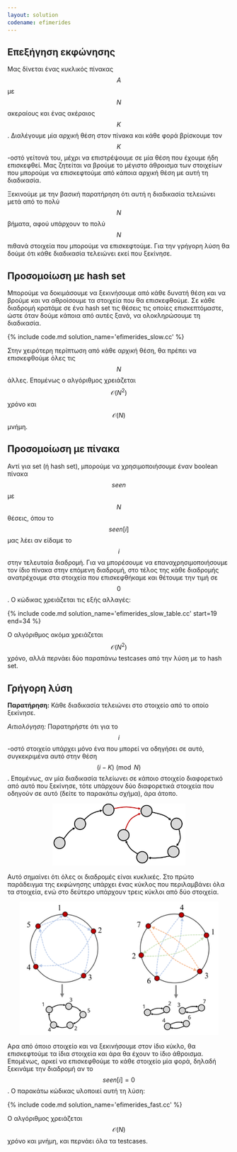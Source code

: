 ```yaml
---
layout: solution
codename: efimerides
---
```


## Επεξήγηση εκφώνησης

Μας δίνεται ένας κυκλικός πίνακας $$A$$ με $$N$$ ακεραίους και ένας ακέραιος $$K$$. Διαλέγουμε μία αρχική θέση στον πίνακα και κάθε φορά βρίσκουμε τον $$K$$-οστό γείτονά του, μέχρι να επιστρέψουμε σε μία θέση που έχουμε ήδη επισκεφθεί. Μας ζητείται να βρούμε το μέγιστο άθροισμα των στοιχείων που μπορούμε να επισκεφτούμε από κάποια αρχική θέση με αυτή τη διαδικασία.

Ξεκινούμε με την βασική παρατήρηση ότι αυτή η διαδικασία τελειώνει μετά από το πολύ $$N$$ βήματα, αφού υπάρχουν το πολύ $$N$$ πιθανά στοιχεία που μπορούμε να επισκεφτούμε. Για την γρήγορη λύση θα δούμε ότι κάθε διαδικασία τελειώνει εκεί που ξεκίνησε.

## Προσομοίωση με hash set

Μπορούμε να δοκιμάσουμε να ξεκινήσουμε από κάθε δυνατή θέση και να βρούμε και να αθροίσουμε τα στοιχεία που θα επισκεφθούμε. Σε κάθε διαδρομή κρατάμε σε ένα hash set τις θέσεις τις οποίες επισκεπτόμαστε, ώστε όταν δούμε κάποια από αυτές ξανά, να ολοκληρώσουμε τη διαδικασία. 

{% include code.md solution_name='efimerides_slow.cc' %}

Στην χειρότερη περίπτωση από κάθε αρχική θέση, θα πρέπει να επισκεφθούμε όλες τις $$N$$ άλλες. Επομένως ο αλγόριθμος χρειάζεται $$\mathcal{O}(N^2)$$ χρόνο και $$\mathcal{O}(N)$$ μνήμη.

## Προσομοίωση με πίνακα

Αντί για set (ή hash set), μπορούμε να χρησιμοποιήσουμε έναν boolean πίνακα $$\textit{seen}$$ με $$N$$ θέσεις, όπου το $$\textit{seen}[i]$$ μας λέει αν είδαμε το $$i$$ στην τελευταία διαδρομή. Για να μπορέσουμε να επαναχρησιμοποιήσουμε τον ίδιο πίνακα στην επόμενη διαδρομή, στο τέλος της κάθε διαδρομής ανατρέχουμε στα στοιχεία που επισκεφθήκαμε και θέτουμε την τιμή σε $$0$$. Ο κώδικας χρειάζεται τις εξής αλλαγές:

{% include code.md solution_name='efimerides_slow_table.cc' start=19 end=34 %}

Ο αλγόριθμος ακόμα χρειάζεται $$\mathcal{O}(N^2)$$ χρόνο, αλλά περνάει δύο παραπάνω testcases από την λύση με το hash set.

## Γρήγορη λύση

**Παρατήρηση:** Κάθε διαδικασία τελειώνει στο στοιχείο από το οποίο ξεκίνησε.

*Αιτιολόγηση:* Παρατηρήστε ότι για το $$i$$-οστό στοιχείο υπάρχει μόνο ένα που μπορεί να οδηγήσει σε αυτό, συγκεκριμένα αυτό στην θέση $$(i - K) \pmod{N}$$. Επομένως, αν μία διαδικασία τελείωνει σε κάποιο στοιχείο διαφορετικό από αυτό που ξεκίνησε, τότε υπάρχουν δύο διαφορετικά στοιχεία που οδηγούν σε αυτό (δείτε το παρακάτω σχήμα), άρα άτοπο.

<center>
<img alt="Αν μία διαδρομή δεν είναι κύκλος, τότε υπάρχουν δύο στοιχεία που δείχνουν στο ίδιο" src="/assets/27-c-efimerides-non-cycle.svg" width="300px">
</center>

Αυτό σημαίνει ότι όλες οι διαδρομές είναι κυκλικές. Στο πρώτο παράδειγμα της εκφώνησης υπάρχει ένας κύκλος που περιλαμβάνει όλα τα στοιχεία, ενώ στο δεύτερο υπάρχουν τρεις κύκλοι από δύο στοιχεία.

<center>
<img alt="Οι κύκλοι για τα δύο παραδείγματα της εκφώνησης" src="/assets/27-c-efimerides-cycles.svg" width="450px">
</center>

Αρα από όποιο στοιχείο και να ξεκινήσουμε στον ίδιο κύκλο, θα επισκεφτούμε τα ίδια στοιχεία και άρα θα έχουν το ίδιο άθροισμα. Επομένως, αρκεί να επισκεφθούμε το κάθε στοιχείο μία φορά, δηλαδή ξεκινάμε την διαδρομή αν το $$\textit{seen}[i] = 0$$. Ο παρακάτω κώδικας υλοποιεί αυτή τη λύση:

{% include code.md solution_name='efimerides_fast.cc' %}

Ο αλγόριθμος χρειάζεται $$\mathcal{O}(N)$$ χρόνο και μνήμη, και περνάει όλα τα testcases.
